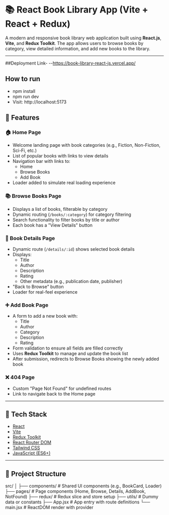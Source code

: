 # 📚 React Book Library App (Vite + React + Redux)

A modern and responsive book library web application built using **React.js**, **Vite**, and **Redux Toolkit**. The app allows users to browse books by category, view detailed information, and add new books to the library.

---
##Deployment Link-
--https://book-library-react-js.vercel.app/

## How to run

- npm install
- npm run dev
- Visit: http://localhost:5173

## 🚀 Features

### 🏠 Home Page

- Welcome landing page with book categories (e.g., Fiction, Non-Fiction, Sci-Fi, etc.)
- List of popular books with links to view details
- Navigation bar with links to:
  - Home
  - Browse Books
  - Add Book
- Loader added to simulate real loading experience

### 📚 Browse Books Page

- Displays a list of books, filterable by category
- Dynamic routing (`/books/:category`) for category filtering
- Search functionality to filter books by title or author
- Each book has a "View Details" button

### 📖 Book Details Page

- Dynamic route (`/details/:id`) shows selected book details
- Displays:
  - Title
  - Author
  - Description
  - Rating
  - Other metadata (e.g., publication date, publisher)
- "Back to Browse" button
- Loader for real-feel experience

### ➕ Add Book Page

- A form to add a new book with:
  - Title
  - Author
  - Category
  - Description
  - Rating
- Form validation to ensure all fields are filled correctly
- Uses **Redux Toolkit** to manage and update the book list
- After submission, redirects to Browse Books showing the newly added book

### ❌ 404 Page

- Custom "Page Not Found" for undefined routes
- Link to navigate back to the Home page

---

## 🧱 Tech Stack

- [React](https://reactjs.org/)
- [Vite](https://vitejs.dev/)
- [Redux Toolkit](https://redux-toolkit.js.org/)
- [React Router DOM](https://reactrouter.com/)
- [Tailwind CSS](https://tailwindcss.com/)
- [JavaScript (ES6+)](https://developer.mozilla.org/en-US/docs/Web/JavaScript)

---

## 📂 Project Structure

src/
│
├── components/ # Shared UI components (e.g., BookCard, Loader)
├── pages/ # Page components (Home, Browse, Details, AddBook, NotFound)
├── redux/ # Redux slice and store setup
├── utils/ # Dummy data or constants
├── App.jsx # App entry with route definitions
└── main.jsx # ReactDOM render with provider
